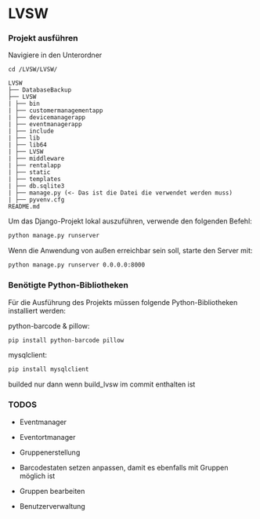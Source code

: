 # LVSW

### Projekt ausführen

Navigiere in den Unterordner
```
cd /LVSW/LVSW/

LVSW
├── DatabaseBackup
├── LVSW
| ├── bin
| ├── customermanagementapp
| ├── devicemanagerapp
| ├── eventmanagerapp
| ├── include
| ├── lib
| ├── lib64
| ├── LVSW
| ├── middleware
| ├── rentalapp
| ├── static
| ├── templates
| ├── db.sqlite3
| ├── manage.py (<- Das ist die Datei die verwendet werden muss)
| ├── pyvenv.cfg
README.md

```

Um das Django-Projekt lokal auszuführen, verwende den folgenden Befehl:

```bash
python manage.py runserver
```

Wenn die Anwendung von außen erreichbar sein soll, starte den Server mit:
```bash
python manage.py runserver 0.0.0.0:8000
```

### Benötigte Python-Bibliotheken

Für die Ausführung des Projekts müssen folgende Python-Bibliotheken installiert werden:

python-barcode & pillow:
```bash
pip install python-barcode pillow
```

mysqlclient:
```bash
pip install mysqlclient
```

builded nur dann wenn 
build_lvsw im commit enthalten ist


### TODOS
- Eventmanager
- Eventortmanager
- Gruppenerstellung
- Barcodestaten setzen anpassen, damit es ebenfalls mit Gruppen möglich ist
- Gruppen bearbeiten

- Benutzerverwaltung
